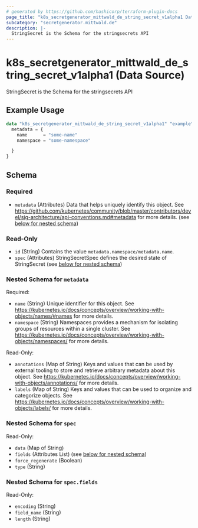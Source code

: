 ```yaml
---
# generated by https://github.com/hashicorp/terraform-plugin-docs
page_title: "k8s_secretgenerator_mittwald_de_string_secret_v1alpha1 Data Source - terraform-provider-k8s"
subcategory: "secretgenerator.mittwald.de"
description: |-
  StringSecret is the Schema for the stringsecrets API
---
```


# k8s_secretgenerator_mittwald_de_string_secret_v1alpha1 (Data Source)

StringSecret is the Schema for the stringsecrets API

## Example Usage

```terraform
data "k8s_secretgenerator_mittwald_de_string_secret_v1alpha1" "example" {
  metadata = {
    name      = "some-name"
    namespace = "some-namespace"

  }
}
```

<!-- schema generated by tfplugindocs -->
## Schema

### Required

- `metadata` (Attributes) Data that helps uniquely identify this object. See https://github.com/kubernetes/community/blob/master/contributors/devel/sig-architecture/api-conventions.md#metadata for more details. (see [below for nested schema](#nestedatt--metadata))

### Read-Only

- `id` (String) Contains the value `metadata.namespace/metadata.name`.
- `spec` (Attributes) StringSecretSpec defines the desired state of StringSecret (see [below for nested schema](#nestedatt--spec))

<a id="nestedatt--metadata"></a>
### Nested Schema for `metadata`

Required:

- `name` (String) Unique identifier for this object. See https://kubernetes.io/docs/concepts/overview/working-with-objects/names/#names for more details.
- `namespace` (String) Namespaces provides a mechanism for isolating groups of resources within a single cluster. See https://kubernetes.io/docs/concepts/overview/working-with-objects/namespaces/ for more details.

Read-Only:

- `annotations` (Map of String) Keys and values that can be used by external tooling to store and retrieve arbitrary metadata about this object. See https://kubernetes.io/docs/concepts/overview/working-with-objects/annotations/ for more details.
- `labels` (Map of String) Keys and values that can be used to organize and categorize objects. See https://kubernetes.io/docs/concepts/overview/working-with-objects/labels/ for more details.


<a id="nestedatt--spec"></a>
### Nested Schema for `spec`

Read-Only:

- `data` (Map of String)
- `fields` (Attributes List) (see [below for nested schema](#nestedatt--spec--fields))
- `force_regenerate` (Boolean)
- `type` (String)

<a id="nestedatt--spec--fields"></a>
### Nested Schema for `spec.fields`

Read-Only:

- `encoding` (String)
- `field_name` (String)
- `length` (String)

